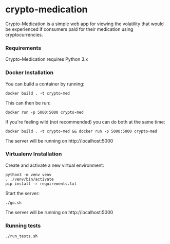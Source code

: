 # crypto-medication
Crypto-Medication is a simple web app for viewing the volatility that would be experienced if consumers paid for their medication using cryptocurrencies.

### Requirements
Crypto-Medication requires Python 3.x

### Docker Installation
You can build a container by running:

```
docker build . -t crypto-med
```

This can then be run:

```
docker run -p 5000:5000 crypto-med
```

If you're feeling wild (not recommended) you can do both at the same time:

```
docker build . -t crypto-med && docker run -p 5000:5000 crypto-med
```

The server will be running on http://localhost:5000

### Virtualenv Installation
Create and activate a new virtual environment:

```
python3 -m venv venv
. ./venv/bin/activate
pip install -r requirements.txt
```

Start the server:
```
./go.sh
```

The server will be running on http://localhost:5000

### Running tests
```
./run_tests.sh
```

